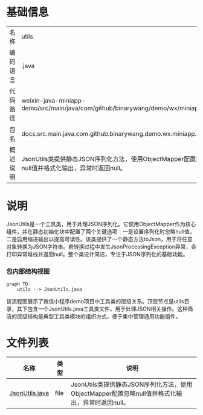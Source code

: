 # 基础信息

|      |      |
|------|------|
| 名称 | utils |
| 编码语言 | .java |
| 代码路径 | weixin-java-miniapp-demo/src/main/java/com/github/binarywang/demo/wx/miniapp/utils |
| 包名 | docs.src.main.java.com.github.binarywang.demo.wx.miniapp.utils |
| 概述说明 | JsonUtils类提供静态JSON序列化方法，使用ObjectMapper配置忽略null值并格式化输出，异常时返回null。 |

# 说明

JsonUtils是一个工具类，用于处理JSON序列化。它使用ObjectMapper作为核心组件，并在静态初始化块中配置了两个关键选项：一是设置序列化时忽略null值，二是启用缩进输出以提高可读性。该类提供了一个静态方法toJson，用于将任意对象转换为JSON字符串。若转换过程中发生JsonProcessingException异常，会打印异常堆栈并返回null。整个类设计简洁，专注于JSON序列化的基础功能。


### 包内部结构视图

```mermaid
graph TD
    utils --> JsonUtils.java
```

该流程图展示了微信小程序demo项目中工具类的层级关系。顶层节点是utils目录，其下包含一个JsonUtils.java工具类文件，用于处理JSON相关操作。这种简洁的层级结构是典型工具类模块的组织方式，便于集中管理通用功能组件。

# 文件列表

| 名称   | 类型  | 说明 |
|-------|------|-------------|
| [JsonUtils.java](JsonUtils.md) | file | JsonUtils类提供静态JSON序列化方法，使用ObjectMapper配置忽略null值并格式化输出，异常时返回null。 |


